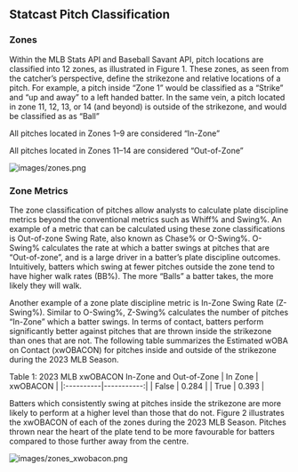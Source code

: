 ## Statcast Pitch Classification

### Zones

Within the MLB Stats API and Baseball Savant API, pitch locations are classified into 12 zones, as illustrated in Figure 1. These zones, as seen from the catcher’s perspective, define the strikezone and relative locations of a pitch. For example, a pitch inside “Zone 1” would be classified as a “Strike” and “up and away” to a left handed batter. In the same vein, a pitch located in zone 11, 12, 13, or 14 (and beyond) is outside of the strikezone, and would be classified as as “Ball”

All pitches located in Zones 1–9 are considered “In-Zone”

All pitches located in Zones 11–14 are considered “Out-of-Zone”


![images/zones.png](attachment:image.png)

### Zone Metrics

The zone classification of pitches allow analysts to calculate plate discipline metrics beyond the conventional metrics such as Whiff% and Swing%. An example of a metric that can be calculated using these zone classifications is Out-of-zone Swing Rate, also known as Chase% or O-Swing%. O-Swing% calculates the rate at which a batter swings at pitches that are “Out-of-zone”, and is a large driver in a batter’s plate discipline outcomes. Intuitively, batters which swing at fewer pitches outside the zone tend to have higher walk rates (BB%). The more “Balls” a batter takes, the more likely they will walk.

Another example of a zone plate discipline metric is In-Zone Swing Rate (Z-Swing%). Similar to O-Swing%, Z-Swing% calculates the number of pitches “In-Zone” which a batter swings. In terms of contact, batters perform significantly better against pitches that are thrown inside the strikezone than ones that are not. The following table summarizes the Estimated wOBA on Contact (xwOBACON) for pitches inside and outside of the strikezone during the 2023 MLB Season.


Table 1: 2023 MLB xwOBACON In-Zone and Out-of-Zone
| In Zone   |   xwOBACON |
|:----------|-----------:|
| False     |   0.284 |
| True      |   0.393 |

Batters which consistently swing at pitches inside the strikezone are more likely to perform at a higher level than those that do not. Figure 2 illustrates the xwOBACON of each of the zones during the 2023 MLB Season. Pitches thrown near the heart of the plate tend to be more favourable for batters compared to those further away from the centre.

![images/zones_xwobacon.png](attachment:image-2.png)
